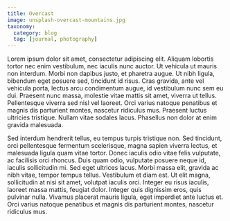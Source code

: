 ```yaml
---
title: Overcast
image: unsplash-overcast-mountains.jpg
taxonomy:
  category: blog
  tag: [journal, photography]
---
```


Lorem ipsum dolor sit amet, consectetur adipiscing elit. Aliquam lobortis tortor nec enim vestibulum, nec iaculis nunc auctor. Ut vehicula ut mauris non interdum. Morbi non dapibus justo, et pharetra augue. Ut nibh ligula, bibendum eget posuere sed, tincidunt id risus. Cras gravida, ante vel vehicula porta, lectus arcu condimentum augue, id vestibulum nunc sem eu dui. Praesent nunc massa, molestie vitae mattis sit amet, viverra ut tellus. Pellentesque viverra sed nisl vel laoreet. Orci varius natoque penatibus et magnis dis parturient montes, nascetur ridiculus mus. Praesent luctus ultricies tristique. Nullam vitae sodales lacus. Phasellus non dolor at enim gravida malesuada.

Sed interdum hendrerit tellus, eu tempus turpis tristique non. Sed tincidunt, orci pellentesque fermentum scelerisque, magna sapien viverra lectus, et malesuada ligula quam vitae tortor. Donec iaculis odio vitae felis vulputate, ac facilisis orci rhoncus. Duis quam odio, vulputate posuere neque id, iaculis sollicitudin mi. Sed eget ultrices lacus. Morbi massa elit, gravida ac nibh vitae, tempor tempus tellus. Vestibulum et diam est. Ut elit magna, sollicitudin at nisi sit amet, volutpat iaculis orci. Integer eu risus iaculis, laoreet massa mattis, feugiat dolor. Integer quis dignissim eros, quis pulvinar nulla. Vivamus placerat mauris ligula, eget imperdiet ante luctus et. Orci varius natoque penatibus et magnis dis parturient montes, nascetur ridiculus mus.
